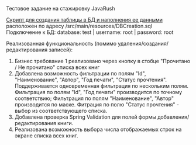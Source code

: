 Тестовое задание на стажировку JavaRush

[Скрипт для создания таблицы в БД и наполнения ее данными](https://github.com/Anel7/InternshipCRUD/blob/master/src/main/resources/DBCreation.sql)<br>
расположен по адресу /src/main/resources/DBCreation.sql<br>
Подключение к БД: database: test | username: root | password: root

Реализованная функциональность (помимо удаления/создания/редактирования записей):<br>
1. Бизнес требование 1 реализовано через кнопку в стобце "Прочитано / Не прочитано" списка всех книг
2. Добавлена возможность фильтрации по полям "Id", "Наименование", "Автор", "Год печати", "Статус прочтения". Поддерживается одновременная фильтрация по нескольким полям. Фильтрация по полям "Id", "Год печати" производится по точному соответствию; Фильтрация по полям "Наименование", "Автор" производится по маске. Фитрация по полю "Статус прочтения" - выбор из соответствующего списка.
3. Добавлена проверка Spring Validation для полей формы добавления/редактирования книги.
4. Реализована возможность выбора числа отображаемых строк на экране списка всех книг.
